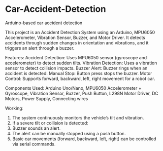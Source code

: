 # Car-Accident-Detection
Arduino-based car accident detection 

This project is an Accident Detection System using an Arduino, MPU6050 Accelerometer, Vibration Sensor, Buzzer, and Motor Driver. It detects accidents through sudden changes in orientation and vibrations, and it triggers an alert through a buzzer.

Features:
Accident Detection: Uses MPU6050 sensor (gyroscope and accelerometer) to detect sudden tilts.
Vibration Detection: Uses a vibration sensor to detect collision impacts.
Buzzer Alert: Buzzer rings when an accident is detected.
Manual Stop: Button press stops the buzzer.
Motor Control: Supports forward, backward, left, right movement for a robot car.

Components Used:
Arduino Uno/Nano, MPU6050 Accelerometer + Gyroscope, Vibration Sensor, Buzzer, Push Button, L298N Motor Driver, DC Motors, Power Supply, Connecting wires

Working:
1) The system continuously monitors the vehicle’s tilt and vibration.
2) If a severe tilt or collision is detected:
3) Buzzer sounds an alert.
4) The alert can be manually stopped using a push button.
5) Basic car movements (forward, backward, left, right) can be controlled via serial commands.


